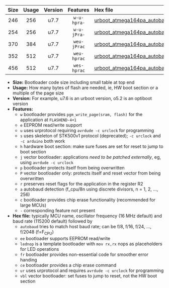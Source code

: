 |Size|Usage|Version|Features|Hex file|
|:-:|:-:|:-:|:-:|:--|
|246|256|u7.7|`w-u-hpra-`|[urboot_atmega164pa_autobaud_lednop_ur.hex](https://raw.githubusercontent.com/stefanrueger/urboot.hex/main/mcus/atmega164pa/autobaud/urboot_atmega164pa_autobaud_lednop_ur.hex)|
|254|256|u7.7|`w-u-jPra-`|[urboot_atmega164pa_autobaud_ur_vbl.hex](https://raw.githubusercontent.com/stefanrueger/urboot.hex/main/mcus/atmega164pa/autobaud/urboot_atmega164pa_autobaud_ur_vbl.hex)|
|370|384|u7.7|`weu-jPrac`|[urboot_atmega164pa_autobaud_ee_lednop_fr_ce_ur_vbl.hex](https://raw.githubusercontent.com/stefanrueger/urboot.hex/main/mcus/atmega164pa/autobaud/urboot_atmega164pa_autobaud_ee_lednop_fr_ce_ur_vbl.hex)|
|352|512|u7.7|`weu-hprac`|[urboot_atmega164pa_autobaud_ee_lednop_fr_ce_ur.hex](https://raw.githubusercontent.com/stefanrueger/urboot.hex/main/mcus/atmega164pa/autobaud/urboot_atmega164pa_autobaud_ee_lednop_fr_ce_ur.hex)|
|456|512|u7.7|`wes-hprac`|[urboot_atmega164pa_autobaud_ee_lednop_fr_ce.hex](https://raw.githubusercontent.com/stefanrueger/urboot.hex/main/mcus/atmega164pa/autobaud/urboot_atmega164pa_autobaud_ee_lednop_fr_ce.hex)|

- **Size:** Bootloader code size including small table at top end
- **Usage:** How many bytes of flash are needed, ie, HW boot section or a multiple of the page size
- **Version:** For example, u7.6 is an urboot version, o5.2 is an optiboot version
- **Features:**
  + `w` bootloader provides `pgm_write_page(sram, flash)` for the application at `FLASHEND-4+1`
  + `e` EEPROM read/write support
  + `u` uses urprotocol requiring `avrdude -c urclock` for programming
  + `s` uses skeleton of STK500v1 protocol (deprecated); `-c urclock` and `-c arduino` both work
  + `h` hardware boot section: make sure fuses are set for reset to jump to boot section
  + `j` vector bootloader: applications *need to be patched externally*, eg, using `avrdude -c urclock`
  + `p` bootloader protects itself from being overwritten
  + `P` vector bootloader only: protects itself and reset vector from being overwritten
  + `r` preserves reset flags for the application in the register R2
  + `a` autobaud detection (f_cpu/8n using discrete divisors, n = 1, 2, ..., 256)
  + `c` bootloader provides chip erase functionality (recommended for large MCUs)
  + `-` corresponding feature not present
- **Hex file:** typically MCU name, oscillator frequency (16 MHz default) and baud rate (115200 default) followed by
  + `autobaud` tries to match host baud rate; can be f/8, f/16, f/24, ..., f/2048 (f=F<sub>CPU</sub>)
  + `ee` bootloader supports EEPROM read/write
  + `lednop` is a template bootloader with `mov rx,rx` nops as placeholders for LED operations
  + `fr` bootloader provides non-essential code for smoother error handing
  + `ce` bootloader provides a chip erase command
  + `ur` uses urprotocol and requires `avrdude -c urclock` for programming
  + `vbl` vector bootloader: set fuses to jump to reset, not the HW boot section
